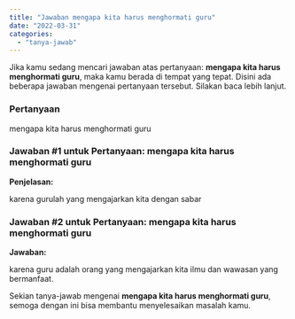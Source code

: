```yaml
---
title: "Jawaban mengapa kita harus menghormati guru​"
date: "2022-03-31"
categories: 
  - "tanya-jawab"
---
```


Jika kamu sedang mencari jawaban atas pertanyaan: **mengapa kita harus menghormati guru​**, maka kamu berada di tempat yang tepat. Disini ada beberapa jawaban mengenai pertanyaan tersebut. Silakan baca lebih lanjut.

### Pertanyaan

mengapa kita harus menghormati guru​

### Jawaban #1 untuk Pertanyaan: mengapa kita harus menghormati guru​

**Penjelasan:**

karena gurulah yang mengajarkan kita dengan sabar

### Jawaban #2 untuk Pertanyaan: mengapa kita harus menghormati guru​

**Jawaban:**

karena guru adalah orang yang mengajarkan kita ilmu dan wawasan yang bermanfaat.

Sekian tanya-jawab mengenai **mengapa kita harus menghormati guru​**, semoga dengan ini bisa membantu menyelesaikan masalah kamu.
